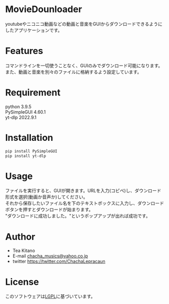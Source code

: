 # MovieDounloader
 
youtubeやニコニコ動画などの動画と音楽をGUIからダウンロードできるようにしたアプリケーションです。
 
 
# Features
 
コマンドラインを一切使うことなく、GUIのみでダウンロード可能になります。また、動画と音楽を別々のファイルに格納するよう設定しています。
 
# Requirement
python 3.9.5</br>
PySimpleGUI 4.60.1</br>
yt-dlp 2022.9.1
 
# Installation
```bash
pip install PySimpleGUI
pip install yt-dlp
```
 
# Usage
ファイルを実行すると、GUIが開きます。URLを入力(コピペ)し、ダウンロード形式を選択(動画か音声か)してください。</br>
それから保存したいファイル名を下のテキストボックスに入力し、ダウンロードボタンを押すとダウンロードが始まります。</br>
"ダウンロードに成功しました。"というポップアップが出れば成功です。
 

# Author

* Tea Kitano
* E-mail chacha_musics@yahoo.co.jp
* twitter https://twitter.com/ChachaLepracaun
 
# License
このソフトウェアは[LGPL](https://www.gnu.org/licenses/lgpl-3.0.html)に基づいています。
